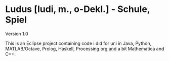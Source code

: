 Ludus [ludi, m., o-Dekl.] - Schule, Spiel
=========================================

Version 1.0

This is an Eclipse project containing code i did for uni in Java, Python, MATLAB/Octave, Prolog, Haskell, Processing.org and a bit Mathematica and C++. 


